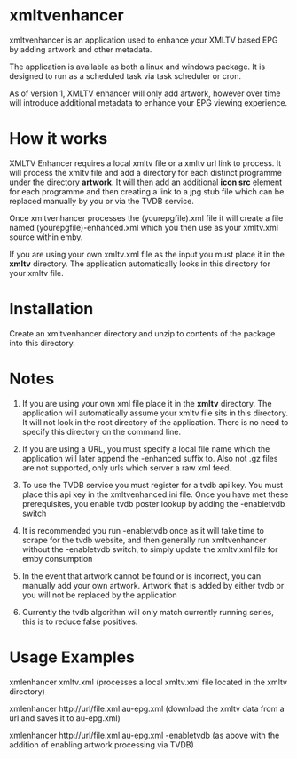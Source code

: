 # xmltvenhancer
xmltvenhancer is an application used to enhance your XMLTV based EPG by adding artwork and other metadata.

The application is available as both a linux and windows package. It is designed to run as a scheduled task via task scheduler or cron.

As of version 1, XMLTV enhancer will only add artwork, however over time will introduce additional metadata to enhance your EPG viewing experience.

# How it works
XMLTV Enhancer requires a local xmltv file or a xmltv url link to process. It will process the xmltv file and add a directory for each distinct programme under the directory <b>artwork</b>. It will then add an additional <b>icon src</b> element for each programme and then creating a link to a jpg stub file which can be replaced manually by you or via the TVDB service.

Once xmltvenhancer processes the (yourepgfile).xml file it will create a file named (yourepgfile)-enhanced.xml which you then use as your xmltv.xml source within emby.

If you are using your own xmltv.xml file as the input you must place it in the <b>xmltv</b> directory. The application automatically looks in this directory for your xmltv file.

# Installation

Create an xmltvenhancer directory and unzip to contents of the package into this directory.

# Notes

1. If you are using your own xml file place it in the <b>xmltv</b> directory. The application will automatically assume your xmltv file sits in this directory. It will not look in the root directory of the application. There is no need to specify this directory on the command line.

2. If you are using a URL, you must specify a local file name which the application will later append the -enhanced suffix to. Also not .gz files are not supported, only urls which server a raw xml feed.

3. To use the TVDB service you must register for a tvdb api key. You must place this api key in the xmltvenhanced.ini file. Once you have met these prerequisites, you enable tvdb poster lookup by adding the -enabletvdb switch

4. It is recommended you run -enabletvdb once as it will take time to scrape for the tvdb website, and then generally run xmltvenhancer without the -enabletvdb switch, to simply update the xmltv.xml file for emby consumption

5. In the event that artwork cannot be found or is incorrect, you can manually add your own artwork. Artwork that is added by either tvdb or you will not be replaced by the application

6. Currently the tvdb algorithm will only match currently running series, this is to reduce false positives.

# Usage Examples

xmlenhancer xmltv.xml (processes a local xmltv.xml file located in the xmltv directory)

xmlenhancer http://url/file.xml au-epg.xml (download the xmltv data from a url and saves it to au-epg.xml)

xmlenhancer http://url/file.xml au-epg.xml -enabletvdb (as above with the addition of enabling artwork processing via TVDB)



